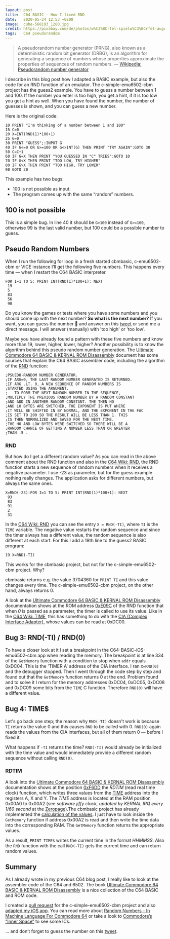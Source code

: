 ```yaml
---
layout: post
title:  C64 BASIC — How I fixed RND
date:   2020-05-24 12:53 +0200
image:  cube-568193_1280.jpg
credit: https://pixabay.com/de/photos/w%C3%BCrfel-spielw%C3%BCrfel-augenzahl-zahlen-568193/
tags:   C64 pseudorandom
---
```


> A pseudorandom number generator (PRNG), also known as a deterministic random bit generator (DRBG), is an algorithm for generating a sequence of numbers whose properties approximate the properties of sequences of random numbers. — [Wikipedia: Pseudorandom number generator](https://en.wikipedia.org/wiki/Pseudorandom_number_generator)

I describe in this blog post how I adapted a BASIC example, but also the code for an RND function of an emulator. The c-simple-emu6502-cbm project has the guess2 example. You have to guess a number between 1 and 100. If the number you enter is too high, you get a hint, if it is too low you get a hint as well. When you have found the number, the number of guesses is shown, and you can guess a new number.

Here is the original code:

```BASIC
10 PRINT "I'm thinking of a number between 1 and 100"
15 C=0
20 X=INT(RND(1)*100+1)
25 G=0
30 PRINT "GUESS";:INPUT G
40 IF G<=0 OR G>=100 OR G<>INT(G) THEN PRINT "TRY AGAIN":GOTO 30
50 C=C+1
60 IF G=X THEN PRINT "YOU GUESSED IN "C" TRIES":GOTO 10
70 IF G<X THEN PRINT "TOO LOW, TRY HIGHER"
80 IF G>X THEN PRINT "TOO HIGH, TRY LOWER"
90 GOTO 30
```

This example has two bugs:

- 100 is not possible as input.
- The program comes up with the same “random” numbers.

## 100 is not possible

This is a simple bug. In line 40 it should be `G>100` instead of `G>=100`, otherwise 99 is the last valid number, but 100 could be a possible number to guess.

## Pseudo Random Numbers

When I run the following for loop in a fresh started cbmbasic, c-emu6502-cbm or VICE instance I’ll get the following five numbers. This happens every time — when I restart the C64 BASIC interpreter.

```BASIC
FOR I=1 TO 5: PRINT INT(RND(1)*100+1): NEXT
 19
 5
 83
 56
 90
```

Do you know the games or tests where you have some numbers and you should come up with the next number? __So what is the next number?__ If you want, you can guess the number 🤔 and answer on this [tweet] or send me a direct message. I will answer (manually) with 'too high' or 'too low'.

Maybe you have already found a pattern with these five numbers and know more than 19, lower, higher, lower, higher? Another possibility is to know the algorithm behind this pseudo random number generation. The [Ultimate Commodore 64 BASIC & KERNAL ROM Disassembly](https://www.pagetable.com/c64disasm/) document has some sources that explain the C64 BASIC assembler code, including the algorithm of the [RND](https://www.pagetable.com/c64ref/c64disasm/#E08D) function:

```assembler
;PSUEDO-RANDOM NUMBER GENERATOR.
;IF ARG=0, THE LAST RANDOM NUMBER GENERATED IS RETURNED.
;IF ARG .LT. 0, A NEW SEQUENCE OF RANDOM NUMBERS IS
;STARTED USING THE ARGUMENT.
;   TO FORM THE NEXT RANDOM NUMBER IN THE SEQUENCE,
;MULTIPLY THE PREVIOUS RANDOM NUMBER BY A RANDOM CONSTANT
;AND ADD IN ANOTHER RANDOM CONSTANT. THE THEN HO
;AND LO BYTES ARE SWITCHED, THE EXPONENT IS PUT WHERE
;IT WILL BE SHIFTED IN BY NORMAL, AND THE EXPONENT IN THE FAC
;IS SET TO 200 SO THE RESULT WILL BE LESS THAN 1. THIS
;IS THEN NORMALIZED AND SAVED FOR THE NEXT TIME.
;THE HO AND LOW BYTES WERE SWITCHED SO THERE WILL BE A
;RANDOM CHANCE OF GETTING A NUMBER LESS THAN OR GREATER
;THAN .5 .
```

### RND

But how do I get a different random value? As you can read in the above comment about the RND function and also in the [C64 Wiki: RND](https://www.c64-wiki.com/wiki/RND), the RND function starts a new sequence of random numbers when it receives a negative parameter. I use -23 as parameter, but for the guess example nothing really changes. The application asks for different numbers, but always the same ones.

```BASIC
X=RND(-23):FOR I=1 TO 5: PRINT INT(RND(1)*100+1): NEXT
 93
 83
 91
 2
 31
```

In the [C64 Wiki: RND](https://www.c64-wiki.com/wiki/RND) you can see the entry `X = RND(-TI)`, where `TI` is the `TIME` variable. The negative value restarts the random sequence and since the timer always has a different value, the random sequence is also different at each start. For this I add a 19th line to the guess2 BASIC program:

```BASIC
19 X=RND(-TI)
```

This works for the cbmbasic project, but not for the c-simple-emu6502-cbm project. Why?

cbmbasic returns e.g. the value 3704360 for `PRINT TI` and this value changes every time. The c-simple-emu6502-cbm project, on the other hand, always returns 0.

A look at the [Ultimate Commodore 64 BASIC & KERNAL ROM Disassembly](https://www.pagetable.com/c64disasm/) documentation shows at the ROM address [0xE09C](https://www.pagetable.com/c64ref/c64disasm/#E09C) of the RND function that when _0_ is passed as a parameter, the timer is called to use its value. Like in the [C64 Wiki: TIME](https://www.c64-wiki.com/wiki/TIME), this has something to do with the [CIA (Complex Interface Adapter)](https://www.c64-wiki.com/wiki/CIA), whose values can be read at 0xDC00.

## Bug 3: RND(-TI) / RND(0)

To have a closer look at it I set a breakpoint in the C64-BASIC-iOS-emu6502-cbm app when reading the memory. The breakpoint is at line 334 of the `GetMemory` function with a condition to stop when `addr` equals 0xDC04. This is the 'TIMER A' address of the CIA interface. I ran `X=RND(0)` and the debugger stopped. Then I went through the code step by step and found out that the `GetMemory` function returns 0 at the end. Problem found and to solve it I return for the memory addresses 0xDC04, 0xDC05, 0xDC08 and 0xDC09 some bits from the `TIME` C function. Therefore `RND(0)` will have a different value.

## Bug 4: TIME$

Let's go back one step; the reason why `RND(-TI)` doesn't work is because `TI` returns the value 0 and this causes `RND` to be called with 0. `RND(0)` again reads the values from the CIA interfaces, but all of them return 0 — before I fixed it.

What happens if `-TI` returns the time? `RND(-TI)` would already be initialized with the time value and would immediately provide a different random sequence without calling `RND(0)`.

### RDTIM

A look into the [Ultimate Commodore 64 BASIC & KERNAL ROM Disassembly](https://www.pagetable.com/c64disasm/) documentation shows at the position [0xF6DD](https://www.pagetable.com/c64ref/c64disasm/#F6DD) the _RDTIM_ (read real time clock) function, which writes three values from the [TIME](https://www.pagetable.com/c64ref/c64mem/#TIME) address into the registers A, X and Y. The _TIME_ address is located at the RAM position 0x00A0 to 0x00A2 (see _software jiffy clock, updated by KERNAL IRQ every 1/60 second_ at the [Zeropage](https://www.c64-wiki.com/wiki/Zeropage)).The cbmbasic project has already implemented the [calculation of the values](https://github.com/choas/C64-BASIC-iOS-cbmbasic/blob/master/Cbmbasic/CbmBasic/Dependencies/cbmbasic/runtime.c#L769). I just have to look inside the `GetMemory` function if address 0x00A2 is read and then write the time data into the corresponding RAM. The `GetMemory` function returns the appropriate values.

As a result, `PRINT TIME$` writes the current time in the format _HHMMSS_. Also the `RND` function with the call `RND(-TI)` gets the current time and can return random values.

## Summary

As I already wrote in my previous C64 blog post, I really like to look at the assembler code of the C64 and 6502. The book [Ultimate Commodore 64 BASIC & KERNAL ROM Disassembly](https://www.pagetable.com/c64disasm/) is a nice collection of the C64 BASIC and ROM code.

I created a [pull request](https://github.com/davervw/c-simple-emu6502-cbm/pull/1) for the c-simple-emu6502-cbm project and also [adapted my iOS app](https://github.com/choas/C64-BASIC-iOS-emu6502-cbm/commit/498cf168c50c22cee39757e291d2f88da9d9212a). You can read more about [Random Numbers - In Machine Language For Commodore 64](https://www.atarimagazines.com/compute/issue72/random_numbers.php) or take a look to [Commodore’s “Inner Space”](http://www.mos6502.com/commodore-tech-corner/commodores-inner-space/) to see some ICs.

... and don’t forget to guess the number on this [tweet].

[tweet]: https://twitter.com/choas/status/1264510983453782018
